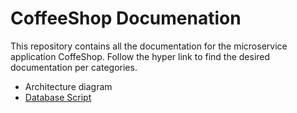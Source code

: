 # CoffeeShop Documenation

This repository contains all the documentation for the microservice application CoffeShop. Follow the hyper link to find the desired documentation per categories.

*  Architecture diagram
* [Database Script](../dbscripts)


